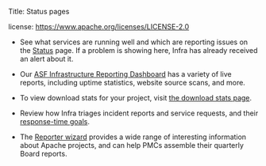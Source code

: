 Title: Status pages

license: https://www.apache.org/licenses/LICENSE-2.0

  - See what services are running well and which are reporting issues on the <a href="https://status.apache.org" target="_blank">Status</a> page. If a problem is showing here, Infra has already received an alert about it.
 
  - Our <a href="https://infra-reports.apache.org/" target="_blank">ASF Infrastructure Reporting Dashboard</a> has a variety of live reports, including uptime statistics, website source scans, and more.
  
  - To view download stats for your project, visit <a href="https://logs.apache.org/stats/" target="_blank">the download stats page</a>.
  
  - Review how Infra triages incident reports and service requests, and their [response-time goals](responsetime.html).
  
  - The <a href="https://reporter.apache.org/wizard/" target="_blank">Reporter wizard</a> provides a wide range of interesting information about Apache projects, and can help PMCs assemble their quarterly Board reports.
